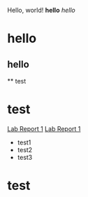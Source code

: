 Hello, world!
 **hello**
 *hello*
 # hello
 ## hello
 
** test
# test

[Lab Report 1](lab-report-1-week-2.html)
[Lab Report 1](https://jhxyjhxy.github.io/cse15l-lab-reports/lab-report-1-week-2.html)
* test1
* test2
* test3

# test
